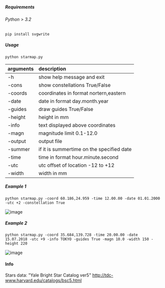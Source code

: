 ##### Requirements 
###### Python > 3.2
```pwsh
pip install svgwrite
```
##### Usage
```pwsh
python starmap.py
```
| arguments | description                               |
| :-------- | :---------------------------------------- |
| -h        | show help message and exit                |
| -cons     | show constellations True/False            |
| -coords   | coordinates in format nortern,eastern     |
| -date     | date in format day.month.year             |
| -guides   | draw guides True/False                    |
| -height   | height in mm                              |
| -info     | text displayed above coordinates          |
| -magn     | magnitude limit 0.1-12.0                  |
| -output   | output file                               |
| -summer   | if it is summertime on the specified date |
| -time     | time in format hour.minute.second         |
| -utc      | utc offset of location -12 to +12         |
| -width    | width in mm                               |
##### Example 1
```pwsh
python starmap.py -coord 60.186,24.959 -time 12.00.00 -date 01.01.2000 -utc +2 -constellation True
```
![image](https://github.com/skeletor-git/starmap-svg/blob/master/example/starmap.png)
##### Example 2
```pwsh
python starmap.py -coord 35.684,139.728 -time 20.00.00 -date 15.07.2018 -utc +9 -info TOKYO -guides True -magn 10.0 -width 150 -height 220
```
![image](https://github.com/skeletor-git/starmap-svg/blob/master/example/starmap2.png)
#### Info
Stars data: "Yale Bright Star Catalog ver5"
http://tdc-www.harvard.edu/catalogs/bsc5.html
